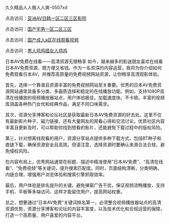 久久精品人人做人人爽-0507xd


点击访问：<a href="https://vassv.pages.dev/">亚洲AV日韩一区二区三区影院</a>

点击访问：<a href="https://gda-c7m.pages.dev/">国产宅男一区二区三区</a>

点击访问：<a href="https://rtj-3zo.pages.dev/">国产成人a区在线观看视频</a>

点击访问：<a href="https://fdhf-454.pages.dev/">男人鸡鸡插女人鸡鸡</a>

日本AV免费在线看——高清资源无限畅享
如今，越来越多的影迷朋友喜欢在线看日本AV免费资源，既方便又省钱。作为一名资深的内容运营，我将为你介绍如何免费观看日本AV，并推荐高质量的免费视频网站资源，让你畅享高清观影体验。

首先，选择一个靠谱且资源丰富的免费视频网站至关重要。优秀的日本AV免费资源网站通常具备多分类、多画质选择和稳定的在线播放功能。例如，支持1080P高清在线播放的视频播放器站点，用户体验极佳，加载速度快，不卡顿。丰富的视频库涵盖各种热门女优和经典作品，满足不同口味需求。

其次，资源分享博客和论坛社区是获取最新日本AV免费资源的好去处。这里不仅有最新影片种子、磁力链接，还有大量网友的观看心得和交流讨论。优质社区内容丰富且更新及时，可以帮助你找到想看的影片，还能避免下载过程中的版权风险。

第三，针对想离线观看的用户，资源分享站点提供多种下载方式，包括BT种子和直链下载，确保资源安全且高效。但请注意，选择资源时要确认来源合法合规，避免侵权风险。

在内容布局上，优秀网站通常在标题、描述中精准使用“日本AV免费”、“高清在线看”、“免费视频”等关键词，提升搜索匹配度。同时，页面结构清晰，分类明确，内链合理，增强用户浏览体验和搜索引擎抓取效率。

最后，用户体验是排名提升的关键。避免弹窗广告干扰，保证视频流畅播放，支持手机、平板等多端访问，这样才能留住用户，提高网站权重。

总之，想要通过“日本AV免费”关键词排名第一，必须整合视频播放器站点的高清资源优势，资源分享博客和论坛的内容丰富度，以及技术优化和合规运营的保障，打造一个高质量、用户喜爱的内容平台。

<span style="display:none;">[Canonical link](https://github.com/246xduan/45623 ）</span>
